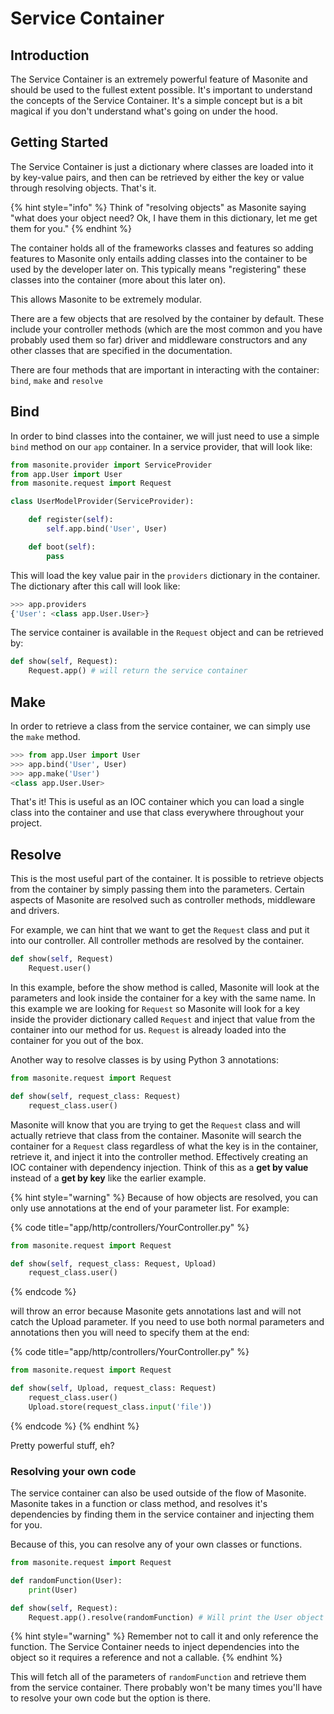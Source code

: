 # Service Container

## Introduction

The Service Container is an extremely powerful feature of Masonite and should be used to the fullest extent possible. It's important to understand the concepts of the Service Container. It's a simple concept but is a bit magical if you don't understand what's going on under the hood.

## Getting Started

The Service Container is just a dictionary where classes are loaded into it by key-value pairs, and then can be retrieved by either the key or value through resolving objects. That's it.

{% hint style="info" %}
Think of "resolving objects" as Masonite saying "what does your object need? Ok, I have them in this dictionary, let me get them for you."
{% endhint %}

The container holds all of the frameworks classes and features so adding features to Masonite only entails adding classes into the container to be used by the developer later on. This typically means "registering" these classes into the container \(more about this later on\).

This allows Masonite to be extremely modular.

There are a few objects that are resolved by the container by default. These include your controller methods \(which are the most common and you have probably used them so far\) driver and middleware constructors and any other classes that are specified in the documentation.

There are four methods that are important in interacting with the container: `bind`, `make` and `resolve`

## Bind

In order to bind classes into the container, we will just need to use a simple `bind` method on our `app` container. In a service provider, that will look like:

```python
from masonite.provider import ServiceProvider
from app.User import User
from masonite.request import Request

class UserModelProvider(ServiceProvider):

    def register(self):
        self.app.bind('User', User)

    def boot(self):
        pass
```

This will load the key value pair in the `providers` dictionary in the container. The dictionary after this call will look like:

```python
>>> app.providers
{'User': <class app.User.User>}
```

The service container is available in the `Request` object and can be retrieved by:

```python
def show(self, Request):
    Request.app() # will return the service container
```

## **Make**

In order to retrieve a class from the service container, we can simply use the `make` method.

```python
>>> from app.User import User
>>> app.bind('User', User)
>>> app.make('User')
<class app.User.User>
```

That's it! This is useful as an IOC container which you can load a single class into the container and use that class everywhere throughout your project.

## **Resolve**

This is the most useful part of the container. It is possible to retrieve objects from the container by simply passing them into the parameters. Certain aspects of Masonite are resolved such as controller methods, middleware and drivers.

For example, we can hint that we want to get the `Request` class and put it into our controller. All controller methods are resolved by the container.

```python
def show(self, Request)
    Request.user()
```

In this example, before the show method is called, Masonite will look at the parameters and look inside the container for a key with the same name. In this example we are looking for `Request` so Masonite will look for a key inside the provider dictionary called `Request` and inject that value from the container into our method for us. `Request` is already loaded into the container for you out of the box.

Another way to resolve classes is by using Python 3 annotations:

```python
from masonite.request import Request

def show(self, request_class: Request)
    request_class.user()
```

Masonite will know that you are trying to get the `Request` class and will actually retrieve that class from the container. Masonite will search the container for a `Request` class regardless of what the key is in the container, retrieve it, and inject it into the controller method. Effectively creating an IOC container with dependency injection. Think of this as a **get by value** instead of a **get by key** like the earlier example.

{% hint style="warning" %}
Because of how objects are resolved, you can only use annotations at the end of your parameter list. For example:

{% code title="app/http/controllers/YourController.py" %}
```python
from masonite.request import Request

def show(self, request_class: Request, Upload)
    request_class.user()
```
{% endcode %}

will throw an error because Masonite gets annotations last and will not catch the Upload parameter. If you need to use both normal parameters and annotations then you will need to specify them at the end:

{% code title="app/http/controllers/YourController.py" %}
```python
from masonite.request import Request

def show(self, Upload, request_class: Request)
    request_class.user()
    Upload.store(request_class.input('file'))
```
{% endcode %}
{% endhint %}

Pretty powerful stuff, eh?

### **Resolving your own code**

The service container can also be used outside of the flow of Masonite. Masonite takes in a function or class method, and resolves it's dependencies by finding them in the service container and injecting them for you.

Because of this, you can resolve any of your own classes or functions.

```python
from masonite.request import Request

def randomFunction(User):
    print(User)

def show(self, Request):
    Request.app().resolve(randomFunction) # Will print the User object
```

{% hint style="warning" %}
Remember not to call it and only reference the function. The Service Container needs to inject dependencies into the object so it requires a reference and not a callable.
{% endhint %}

This will fetch all of the parameters of `randomFunction` and retrieve them from the service container. There probably won't be many times you'll have to resolve your own code but the option is there.

